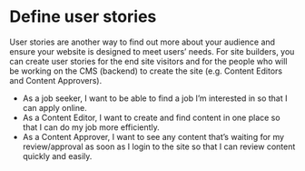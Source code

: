 # Define user stories

User stories are another way to find out more about your audience and ensure your website is designed to meet users’ needs. For site builders, you can create user stories for the end site visitors and for the people who will be working on the CMS \(backend\) to create the site \(e.g. Content Editors and Content Approvers\).

* As a job seeker, I want to be able to find a job I’m interested in so that I can apply online.
* As a Content Editor, I want to create and find content in one place so that I can do my job more efficiently.
* As a Content Approver, I want to see any content that’s waiting for my review/approval as soon as I login to the site so that I can review content quickly and easily.

### 

